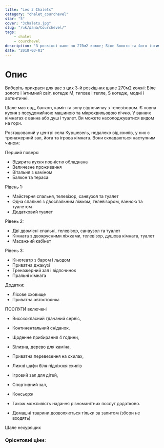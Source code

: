 ```yaml
---
title: "Les 3 Chalets"
category: "chalet_courchevel"
star: "5"
cover: "3chalets.jpg"
slug: "/uk/дача/Courchevel/"
tags:
    - chalet
    - courchevel
description: "3 розкішні шале по 270м2 кожне; Біле Золото та його інтимний світ, шале M, типовий та теплий, шале S, модне та справжнє. На престижному курорті Куршевеля 1550 р. Біля схилів, в 3 долинах. Оренда шале courchevel нового року "
date: "2018-03-01"
---
```


# Опис
Виберіть прикраси для вас з цих 3-й розкішних шале 270м2 кожні: Біле золото і інтимний світ, котедж M, типове і тепле, S котедж, модні і автентичні.

Шале має сад, балкон, камін та зону відпочинку з телевізором. Є повна кухня з посудомийною машиною та мікрохвильовою піччю. У ванних кімнатах є ванна або душ і туалет.
Ви можете насолоджуватися видом на гори.


Розташований у центрі села Куршевель, недалеко від схилів, у них є тренажерний зал, йога та ігрова кімната. Вони складаються наступним чином:

Перший поверх:
* Відкрита кухня повністю обладнана
* Величезне проживання
* Вітальня з каміном
* Балкон та тераса

Рівень 1:
* Майстерня спальня, телевізор, санвузол та туалет
* Одна спальня з двоспальним ліжком, телевізором, ванною та туалетом
* Додатковий туалет

Рівень 2:
* Дві двомісні спальні, телевізор, санвузол та туалет
* Кімната з двоярусними ліжками, телевізор, душова кімната, туалет
* Масажний кабінет


Рівень 3:

* Кінотеатр з баром і льодом
* Приватна джакузі
* Тренажерний зал і відпочинок
* Пральні кімната

Додатки:
* Лісове сховище
* Приватна автостоянка

ПОСЛУГИ включені

* Висококласний гдачаний сервіс,
* Континентальний сніданок,
* Щоденне прибирання 4 години,

* Білизна, дерево для каміна,
* Приватна перевезення на схилах,

* Лижні шафи біля підніжжя схилів
* Ігровий зал для дітей,
* Спортивний зал,
* Консьєрж

* Також можливість надання різноманітних послуг додатково.
* Домашні тварини дозволяються тільки за запитом (збори не входять)

Шале некурящих

### Орієнтовні ціни: